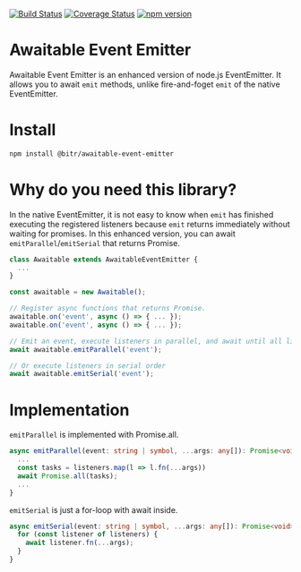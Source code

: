 [![Build Status](https://travis-ci.org/bitrinjani/awaitable-event-emitter.svg?branch=master)](https://travis-ci.org/bitrinjani/awaitable-event-emitter) [![Coverage Status](https://coveralls.io/repos/github/bitrinjani/awaitable-event-emitter/badge.svg?branch=master&i=2)](https://coveralls.io/github/bitrinjani/awaitable-event-emitter?branch=master) [![npm version](https://badge.fury.io/js/%40bitr%2Fawaitable-event-emitter.svg)](https://badge.fury.io/js/%40bitr%2Fawaitable-event-emitter)

# Awaitable Event Emitter
Awaitable Event Emitter is an enhanced version of node.js EventEmitter. It allows you to await `emit` methods, unlike fire-and-foget `emit` of the native EventEmitter.

# Install

```bash
npm install @bitr/awaitable-event-emitter 
```

# Why do you need this library?

In the native EventEmitter, it is not easy to know when `emit` has finished executing the registered listeners because `emit` returns immediately without waiting for promises. In this enhanced version, you can await `emitParallel`/`emitSerial` that returns Promise.

```typescript
class Awaitable extends AwaitableEventEmitter {
  ...
}

const awaitable = new Awaitable();

// Register async functions that returns Promise.
awaitable.on('event', async () => { ... });
awaitable.on('event', async () => { ... });

// Emit an event, execute listeners in parallel, and await until all listeners have finished. 
await awaitable.emitParallel('event');

// Or execute listeners in serial order
await awaitable.emitSerial('event');
```

# Implementation

`emitParallel` is implemented with Promise.all. 

```typescript
async emitParallel(event: string | symbol, ...args: any[]): Promise<void> {
  ...
  const tasks = listeners.map(l => l.fn(...args))
  await Promise.all(tasks);  
  ...
}
```

`emitSerial` is just a for-loop with await inside.

```typescript
async emitSerial(event: string | symbol, ...args: any[]): Promise<void> {
  for (const listener of listeners) {
    await listener.fn(...args);
  }
} 
```


